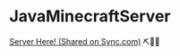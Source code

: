 # JavaMinecraftServer
[Server Here! (Shared on Sync.com)](https://ln2.sync.com/dl/c631ec5d0/nn7x3s84-uwi29546-9zpb98bj-5c3fbi55)
⛏💎😁
